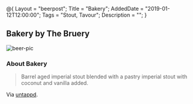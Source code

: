 @{ 
 Layout = "beerpost"; 
 Title = "Bakery"; 
 AddedDate = "2019-01-12T12:00:00"; 
 Tags = "Stout, Tavour"; 
 Description = ""; 
 } 
 

## Bakery by The Bruery

![beer-pic]

### About Bakery

> Barrel aged imperial stout blended with a pastry imperial stout with coconut and vanilla added.

Via [untappd][untappd-url].

[untappd-url]: <https://untappd.com/b/the-bruery-bakery/2785988>
[beer-pic]: https://jasonpowley.com/assets/img/2019-01-12-bakery.jpeg "Bakery by The Bruery"
